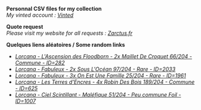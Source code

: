 **Personnal CSV files for my collection**  
*My vinted account : [Vinted](https://www.vinted.fr/member/223153477)*

**Quote request**  
*Please visit my website for all requests : [Zarctus.fr](https://www.zarctus.fr/)*


**Quelques liens aléatoires / Some random links**
- *[Lorcana - L'Ascension des Floodborn - 2x Maillet De Croquet 66/204 - Commune - ID=282](https://www.vinted.fr/items/6356775319-lorcana-lascension-des-floodborn-2x-maillet-de-croquet-66204-commune-id282)*
- *[Lorcana - Fabuleux - 2x Sous L'Océan 97/204 - Rare - ID=2033](https://www.vinted.fr/items/6998877836-lorcana-fabuleux-2x-sous-locean-97204-rare-id2033)*
- *[Lorcana - Fabuleux - 3x On Est Une Famille 25/204 - Rare - ID=1961](https://www.vinted.fr/items/7425214307-lorcana-fabuleux-3x-on-est-une-famille-25204-rare-id1961)*
- *[Lorcana - Les Terres d'Encres - 4x Robin Des Bois 189/204 - Commune - ID=625](https://www.vinted.fr/items/5098227384-lorcana-les-terres-dencres-4x-robin-des-bois-189204-commune-id625)*
- *[Lorcana - Ciel Scintillant - Maléfique 51/204 - Peu commune Foil - ID=1007](https://www.vinted.fr/items/6415353203-lorcana-ciel-scintillant-malefique-51204-peu-commune-foil-id1007)*
